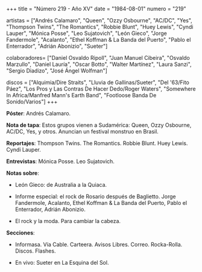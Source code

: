 +++
title = "Número 219 - Año XV"
date = "1984-08-01"
numero = "219"

artistas = ["Andrés Calamaro", "Queen", "Ozzy Osbourne", "AC/DC", "Yes", "Thompson Twins", "The Romantics", "Robbie Blunt", "Huey Lewis", "Cyndi Lauper", "Mónica Posse", "Leo Sujatovich", "León Gieco", "Jorge Fandermole", "Acalanto", "Ethel Koffman & La Banda del Puerto", "Pablo el Enterrador", "Adrián Abonizio", "Sueter"]

colaboradores= ["Daniel Osvaldo Ripoll", "Juan Manuel Cibeira", "Osvaldo Marzullo", "Daniel Lauría", "Oscar Botto", "Walter Martínez", "Laura Sanzi", "Sergio Diadizo", "José Ángel Wolfman"]

discos = ["Alquimia/Dire Straits", "Lluvia de Gallinas/Sueter", "Del '63/Fito Páez", "Los Pros y Las Contras De Hacer Dedo/Roger Waters", "Somewhere In Africa/Manfred Mann's Earth Band", "Footloose Banda De Sonido/Varios"]
+++

**Póster**: Andrés Calamaro.

**Nota de tapa**: Estos grupos vienen a Sudamérica: Queen, Ozzy Osbourne, AC/DC, Yes, y otros. Anuncian un festival monstruo en Brasil.

**Reportajes**: Thompson Twins. The Romantics. Robbie Blunt. Huey Lewis. Cyndi Lauper.

**Entrevistas**: Mónica Posse. Leo Sujatovich.

**Notas sobre**:

- León Gieco: de Australia a la Quiaca.

- Informe especial: el rock de Rosario después de Baglietto. Jorge Fandermole, Acalanto, Ethel Koffman & La Banda del Puerto, Pablo el Enterrador, Adrián Abonizio.

- El rock y la moda. Para cambiar la cabeza.

**Secciones**:

- Informasa. Vía Cable. Carteera. Avisos Libres. Correo. Rocka-Rolla. Discos. Flashes.

- En vivo: Sueter en La Esquina del Sol.
